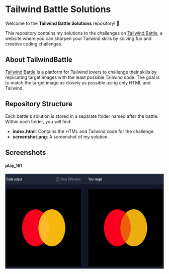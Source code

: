 # Tailwind Battle Solutions

Welcome to the **Tailwind Battle Solutions** repository! 🎨

This repository contains my solutions to the challenges on [Tailwind Battle](https://www.tailwindbattle.com/), a website where you can sharpen your Tailwind skills by solving fun and creative coding challenges.

## About TailwindBattle

[Tailwind Battle](https://tailwindbattle.com/) is a platform for Tailwind lovers to challenge their skills by replicating target images with the least possible Tailwind code. The goal is to match the target image as closely as possible using only HTML and Tailwind.

## Repository Structure

Each battle's solution is stored in a separate folder named after the battle. Within each folder, you will find:

- **index.html**: Contains the HTML and Tailwind code for the challenge.
- **screenshot.png**: A screenshot of my solution.

## Screenshots

#### play_161

<img src="src/play_161/screenshot.png" height="300px" alt="play_161">

